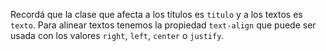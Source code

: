 Recordá que la clase que afecta a los títulos es `titulo` y a los textos es `texto`. Para alinear textos tenemos la propiedad `text-align` que puede ser usada con los valores `right`, `left`, `center` o `justify`.
